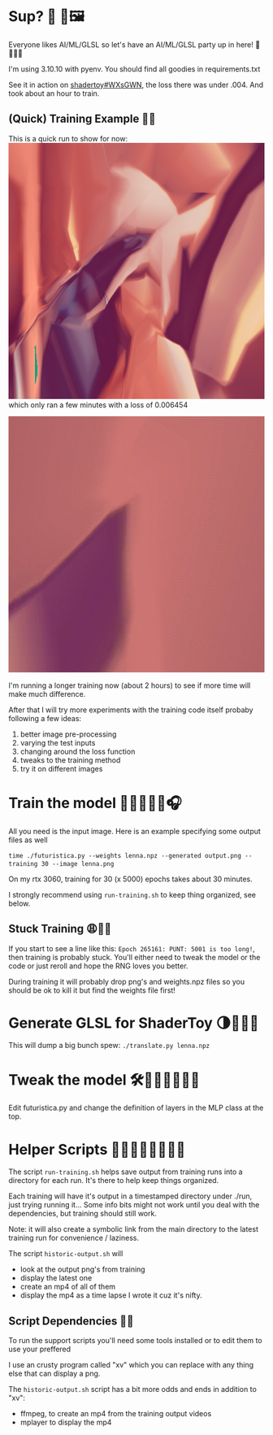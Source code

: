 # Sup? 🧠 📸🖼️

Everyone likes AI/ML/GLSL so let's have an AI/ML/GLSL party up in here! 🎉🥳🎊🎁

I'm using 3.10.10 with pyenv. You should find all goodies in requirements.txt

See it in action on [shadertoy#WXsGWN](https://www.shadertoy.com/view/WXsGWN), the loss there was under .004.
And took about an hour to train.

## (Quick) Training Example 🏋️‍♂️

This is a quick run to show for now: ![training output image](run/training-2025-03-26_19-59-54/images/output.png) which only ran a few minutes with a loss of 0.006454

![training](run/training-2025-03-26_19-59-54/training.gif)

I'm running a longer training now (about 2 hours) to see if more time will make much difference.

After that I will try more experiments with the training code itself probaby following a few ideas:
1. better image pre-processing
2. varying the test inputs
3. changing around the loss function
4. tweaks to the training method 
5. try it on different images

# Train the model 🏋🏽🔥💪🏼🎧

All you need is the input image. Here is an example specifying some output files as well

```
time ./futuristica.py --weights lenna.npz --generated output.png --training 30 --image lenna.png 
```

On my rtx 3060, training for 30 (x 5000) epochs takes about 30 minutes.

I strongly recommend using `run-training.sh` to keep thing organized, see below.

## Stuck Training 😩😮‍💨

If you start to see a line like this: `Epoch 265161: PUNT: 5001 is too long!`, then training is probably stuck. 
You'll either need to tweak the model or the code or just reroll and hope the RNG loves you better.

During training it will probably drop png's and weights.npz files so you should be ok to kill it but find the
weights file first!


# Generate GLSL for ShaderToy 🌗🧸🧩🚂

This will dump a big bunch spew: `./translate.py lenna.npz`

# Tweak the model 🛠️🧠💡🤓🤔💪🏻

Edit futuristica.py and change the definition of layers in the MLP class at the top.

# Helper Scripts 🤝🤗🛟🚢🆘🛟🚨📢

The script `run-training.sh` helps save output from training runs into
a directory for each run.  It's there to help keep things organized.

Each training will have it's output in a timestamped directory under
./run, just trying running it... Some info bits might not work until
you deal with the dependencies, but training should still work.

Note: it will also create a symbolic link from the main directory to
the latest training run for convenience / laziness.

The script `historic-output.sh` will 
- look at the output png's from training
- display the latest one
- create an mp4 of all of them
- display the mp4 as a time lapse
I wrote it cuz it's nifty.

## Script Dependencies 🔗⚓

To run the support scripts you'll need some tools installed or to edit them to use your preffered

I use an crusty program called "xv" which you can replace with any thing else that can display a png.

The `historic-output.sh` script has a bit more odds and ends in addition to "xv":
- ffmpeg, to create an mp4 from the training output videos
- mplayer to display the mp4
